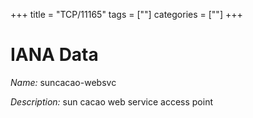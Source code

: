 +++
title = "TCP/11165"
tags = [""]
categories = [""]
+++

# IANA Data

_Name:_ suncacao-websvc

_Description:_ sun cacao web service access point

